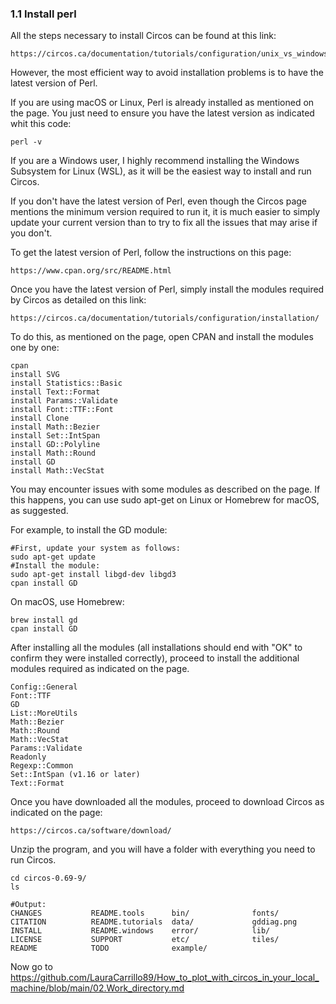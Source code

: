 ### 1.1 Install perl
All the steps necessary to install Circos can be found at this link:

```
https://circos.ca/documentation/tutorials/configuration/unix_vs_windows/
```

However, the most efficient way to avoid installation problems is to have the latest version of Perl.

If you are using macOS or Linux, Perl is already installed as mentioned on the page. You just need to ensure you have the latest version as indicated whit this code:

```
perl -v
```

If you are a Windows user, I highly recommend installing the Windows Subsystem for Linux (WSL), as it will be the easiest way to install and run Circos.

If you don't have the latest version of Perl, even though the Circos page mentions the minimum version required to run it, it is much easier to simply update your current version than to try to fix 
all the issues that may arise if you don't. 

To get the latest version of Perl, follow the instructions on this page:
```
https://www.cpan.org/src/README.html
```

Once you have the latest version of Perl, simply install the modules required by Circos as detailed on this link:
```
https://circos.ca/documentation/tutorials/configuration/installation/
```

To do this, as mentioned on the page, open CPAN and install the modules one by one:
```
cpan
install SVG
install Statistics::Basic
install Text::Format
install Params::Validate
install Font::TTF::Font
install Clone
install Math::Bezier
install Set::IntSpan
install GD::Polyline
install Math::Round
install GD
install Math::VecStat
```

You may encounter issues with some modules as described on the page. If this happens, you can use sudo apt-get on Linux or Homebrew for macOS, as suggested.

For example, to install the GD module:
```
#First, update your system as follows:
sudo apt-get update
#Install the module:
sudo apt-get install libgd-dev libgd3
cpan install GD
```

On macOS, use Homebrew:
```
brew install gd
cpan install GD
```

After installing all the modules (all installations should end with "OK" to confirm they were installed correctly), proceed to install the additional modules required as indicated on the page.

```
Config::General
Font::TTF
GD
List::MoreUtils
Math::Bezier
Math::Round
Math::VecStat
Params::Validate
Readonly
Regexp::Common
Set::IntSpan (v1.16 or later)
Text::Format
```

Once you have downloaded all the modules, proceed to download Circos as indicated on the page:

```
https://circos.ca/software/download/
```

Unzip the program, and you will have a folder with everything you need to run Circos.

```
cd circos-0.69-9/
ls
```

```
#Output:
CHANGES           README.tools      bin/              fonts/
CITATION          README.tutorials  data/             gddiag.png
INSTALL           README.windows    error/            lib/
LICENSE           SUPPORT           etc/              tiles/
README            TODO              example/
```
Now go to https://github.com/LauraCarrillo89/How_to_plot_with_circos_in_your_local_machine/blob/main/02.Work_directory.md
